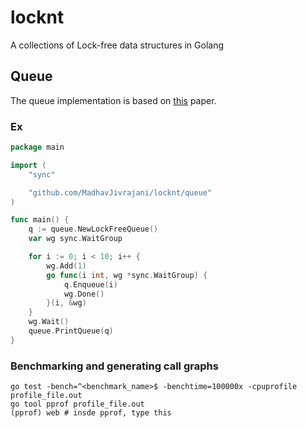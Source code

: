 # locknt
A collections of Lock-free data structures in Golang

## Queue
The queue implementation is based on [this](http://citeseerx.ist.psu.edu/viewdoc/download?doi=10.1.1.53.8674&rep=rep1&type=pdf) paper.

### Ex
```go
package main

import (
	"sync"

	"github.com/MadhavJivrajani/locknt/queue"
)

func main() {
	q := queue.NewLockFreeQueue()
	var wg sync.WaitGroup

	for i := 0; i < 10; i++ {
		wg.Add(1)
		go func(i int, wg *sync.WaitGroup) {
			q.Enqueue(i)
			wg.Done()
		}(i, &wg)
	}
	wg.Wait()
	queue.PrintQueue(q)
}
```
### Benchmarking and generating call graphs

```
go test -bench=^<benchmark_name>$ -benchtime=100000x -cpuprofile profile_file.out
go tool pprof profile_file.out
(pprof) web # insde pprof, type this
```
